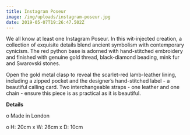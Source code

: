 ```yaml
---
title: Instagram Poseur
image: /img/uploads/instagram-poseur.jpg
date: 2019-05-07T19:26:47.502Z
---
```

We all know at least one Instagram Poseur. In this wit-injected creation, a collection of exquisite details blend ancient symbolism with contemporary cynicism. The red python base is adorned with hand-stitched embroidery and finished with genuine gold thread, black-diamond beading, mink fur and Swarovski stones.

Open the gold metal clasp to reveal the scarlet-red lamb-leather lining, including a zipped pocket and the designer’s hand-stitched label - a beautiful calling card. Two interchangeable straps - one leather and one chain - ensure this piece is as practical as it is beautiful.

**Details**

o Made in London

o H: 20cm x W: 26cm x D: 10cm
